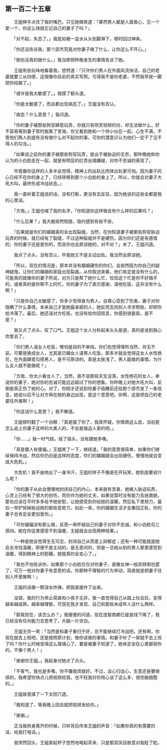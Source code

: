 ## 第一百二十五章

　　王姐伸手点住了我的嘴巴，只见她微笑道：「果然男人都是人面兽心，见一个爱一个，你这么快就忘记自己的妻子了吗？」

　　「对不起，失态了。」我犹如被一盆水从头到脚淋下，顿时回过神来。

　　「你还没告诉我，那个邵杰究竟对你妻子做了什么，让你这么不开心。」

　　「倒也没真的做什么。」我当即把昨晚发生的事情告诉了她。

　　王姐有些玩味地看着我，悠然道：「只许你们男人在外面风流快活，自己的老婆就要三从四德，这很像你目前的真实写照。亏得我不是你老婆，不然我早就一脚把你给踹了。」

　　「或许是我太敏感了。」我摸了额头道。

　　「你是太敏感了，而且都出现病态了。」王姐没有否认。

　　「病态？什么意思？」我问道。

　　「你的妻子被那些狗官肆意玩弄，你就只有欣赏视频的份，却无法做什么，好不容易等到妻子暂时脱离了苦海，你又看到她和一个帅小伙在一起，心生不满，不管他们两人到底有没有做什么对不起你的事，可你的潜意识认为他们一定干了见不得人的勾当。」

　　「如果说之前你的妻子被那些狗官玩弄，是出于被胁迫的无奈，那昨晚她和你认为的小白脸走在一起，就是有明显的红杏出墙嫌疑，对你不忠诚的表现了。

　　毕竟像你这样的人多半会觉得，精神上的出轨比肉体出轨更可怕。因为妻子的心已经不在你的身上了，已经转移到那个小白脸的身上了。所以，你就会对妻子大吼大叫，最终形成冷战状态。」

　　我一直听着王姐说的话，没有打断，更没有去反驳，因为她说的这些全都是我的心里话。

　　「方南。」王姐也喊了我的名字，「你知道你这样做会有什么样的后果吗？」

　　「什么后果？」我大脑突然短路，隐约感到有些不安。

　　「后果就是你们的婚姻真的会出现裂缝。当然，在你知道妻子被那些狗官胁迫玩弄的时候，就已经有了裂缝，不过这种裂缝并不是硬伤，因为你们还是有感情的，你的妻子还是爱你的，而且你也会原谅她的，对不对？」末了，王姐问道。

　　我点了点头，没有否认，毕竟她又不是主动出轨，我当然会原谅她。

　　「所以，现在的情况是，原本并没有婚姻硬伤的你们，会突然因为你自己的疑神疑鬼，让你们的婚姻和家庭出现裂痕。从你叙述来看，他们肯定是没有什么的，可能真的就像你的妻子所说，对方只是帮了她什么忙，恰恰这个忙是你不好插手的，或者真的是你帮不上的忙。你的妻子为了表示感谢，请他吃饭，这并没有什么啊？」

　　「只是你自己太敏感了，你多少觉得身为男人，自尊心受到了伤害。妻子对你隐瞒了什么事情，本来自己才是她最亲密的人，她反而去找别人寻求帮助，却把你给冷落了。最后，她还请对方吃饭，也没有给你回信息，你感到很委屈，是不是？」

　　我又点了点头，叹了口气。王姐这个女人分析起来头头是道，真的是说到我心坎里去了。

　　「你们男人请女人吃饭，哪怕是目的不单纯，你们也觉得理所当然，并无不妥。可要是换成女人，尤其是已婚女人请男人吃饭，那多半就会觉得这女人水性杨花，在外面肆意勾搭男人，是不可原谅的。真是太肤浅了，男人能做的事情，为什么女人就不能做呢？」

　　「方南，你太小看女人了。当然，我不说那些天生淫荡，水性杨花的女人，单说你的妻子，她对你的忠诚可能远远超过了你的想象。你昨晚上对她大吼大叫，反倒是真正伤了她的心。对了，你刚才还说到你妻子临睡前还给那个邵杰发了一条信息，她说以后不让对方再在她的身边出现，是这个意思吧。你啊，这是把自己的老婆往外推啊！」

　　「你这话什么意思？」我不解道。

　　王姐顿时翻了一个白眼：「真是服了你了，我真怀疑，你情商这么低，当初是怎么追上你妻子这样的大美人的，不会是强迫人家的吧。」

　　「你……」我一时气结，摇了摇头，没有跟她多嘴。

　　「真是傻人有傻福。」王姐笑了一下，继续道，「我的意思很简单，如果你们继续保持冷战，然后你仍旧是这样的态度，你们的婚姻就会出现硬伤，慢慢地就会变成大危机。」

　　大危机！我不由地出了一身冷汗，王姐的样子不像是在开玩笑，她到底要说什么呢？

　　「你的妻子从此会慢慢地封闭自己的内心，本来就有苦衷，她被人胁迫玩弄，心灵上已经有了很大的创伤，而你作为她的丈夫，如果说暂时没有能力去拯救她，那也应该在平时多多给予她安慰，让她感受到你给她的温暖，然后私下里努力，最后一举铲除掉胁迫她的那些恶势力，如此一来，你的婚姻生活才会重回正轨，你的妻子也肯定会更加爱你。」

　　「可你偏偏没有那么做，反而一再怀疑自己的妻子对你不忠诚，和小白脸勾三搭四。她在你这里感受不到温暖，无疑就会出现两种结果。」

　　「一种是她会觉得生无可恋，封闭自己从而患上抑郁症；还有一种可能就是她会去寻找温暖，即便不是主动的，是无意间的，但是一旦她从别的男人那里感受到温暖，得到精神上的慰藉，她就真的会变心了。」

　　「我也不怕告诉你，如果那个小白脸仅仅对你妻子，是像女神一般崇拜倒也罢了，可万一他对你妻子有意思的话，你那种不理智的行为举动，简直就是把妻子往别人怀里推啊！」

　　王姐的话像一颗深水炸弹，把我直接炸了出来。

　　没错，我的行为举止简直和小孩子无异，我一直觉得自己从踏上社会后，变得越来越成熟，越来越理智，可现在我才发现，自己和那些未成年人没什么两样。

　　「那我现在，该怎么办？」我傻傻的问道，现在连智商都已是直线下降了，我已经没有任何能力去思考了，大脑一片空白。

　　王姐无奈一笑：「当然是和妻子重归于好，总不能继续打冷战吧。还有啊，你现在就去上班吧，还是按照原计划，做你该做的事情。和妻子吵了一架就不去上班了吗？你什么时候变得这么玻璃心了。要是被妻子知道了，她肯定会在心里鄙视你的，不像个男人！」

　　「谢谢你王姐。」我起身对她点了点头。

　　「不客气，我也是多嘴，你不嫌我烦就好。不过，谈心归谈心，生意还是要继续的，我希望你快点儿把视频给我，也不枉我对你用心谈了这么多，很伤脑细胞的。」

　　王姐故意揉了一下太阳穴道。

　　「我知道了，等我晚上回去就把视频发给你。」

　　「谢谢。」

　　正当我转身离开的时候，只听背后传来王姐的声音：「如果你真的有需要的话，给我打电话。」

　　我愕然回头，王姐拿起杯子悠然地喝起茶来，只是那双凤目故意对我眨了眨。

